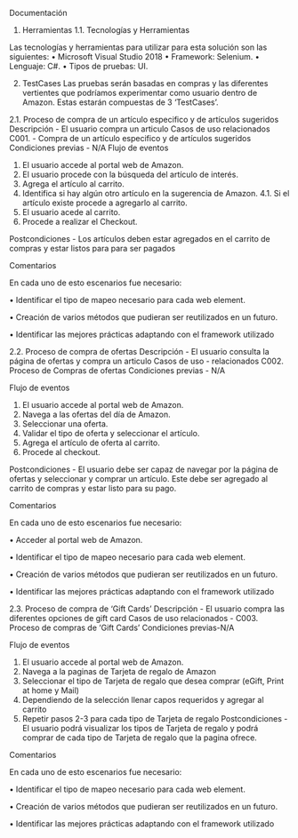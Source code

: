 Documentación
1.	Herramientas
1.1.	Tecnologías y Herramientas

Las tecnologías y herramientas para utilizar para esta solución son las siguientes:
•	Microsoft Visual Studio 2018
•	Framework: Selenium.
•	Lenguaje: C#.
•	Tipos de pruebas: UI.

2.	TestCases
Las pruebas serán basadas en compras y las diferentes vertientes que podríamos experimentar como usuario dentro de Amazon. Estas estarán compuestas de 3 ‘TestCases’.

2.1.	Proceso de compra de un artículo especifico y de artículos sugeridos
Descripción -	El usuario compra un articulo
Casos de uso relacionados	C001. - Compra de un artículo especifico y de artículos sugeridos
Condiciones previas -	N/A
Flujo de eventos	
1.	El usuario accede al portal web de Amazon.
2.	El usuario procede con la búsqueda del artículo de interés.
3.	Agrega el artículo al carrito.
4.	Identifica si hay algún otro artículo en la sugerencia de Amazon.
4.1.	Si el artículo existe procede a agregarlo al carrito.
5.	El usuario acede al carrito.
6.	Procede a realizar el Checkout.

Postcondiciones -	Los artículos deben estar agregados en el carrito de compras y estar listos para para ser pagados

Comentarios	

  En cada uno de esto escenarios fue necesario:
  
•	Identificar el tipo de mapeo necesario para cada web element.

•	Creación de varios métodos que pudieran ser reutilizados en un futuro.

•	Identificar las mejores prácticas adaptando con el framework utilizado

2.2.	Proceso de compra de ofertas
Descripción -	El usuario consulta la página de ofertas y compra un articulo
Casos de uso - relacionados	C002. Proceso de Compras de ofertas
Condiciones previas -	N/A

Flujo de eventos	
1.	El usuario accede al portal web de Amazon.
2.	Navega a las ofertas del día de Amazon.
3.	Seleccionar una oferta.
4.	Validar el tipo de oferta y seleccionar el artículo.
5.	Agrega el artículo de oferta al carrito.
6.	Procede al checkout.

Postcondiciones -	El usuario debe ser capaz de navegar por la página de ofertas y seleccionar y comprar un artículo. Este debe ser agregado al carrito de compras y estar listo para su pago.

Comentarios	

En cada uno de esto escenarios fue necesario:

•	Acceder al portal web de Amazon.

•	Identificar el tipo de mapeo necesario para cada web element.

•	Creación de varios métodos que pudieran ser reutilizados en un futuro.

•	Identificar las mejores prácticas adaptando con el framework utilizado

2.3.	Proceso de compra de ‘Gift Cards’
Descripción -	El usuario compra las diferentes opciones de gift card
Casos de uso relacionados -	C003. Proceso de compras de ‘Gift Cards’
Condiciones previas-N/A

Flujo de eventos	
1.	El usuario accede al portal web de Amazon.
2.	Navega a la paginas de Tarjeta de regalo de Amazon
3.	Seleccionar el tipo de Tarjeta de regalo que desea comprar (eGift, Print at home y Mail)
4.	Dependiendo de la selección llenar capos requeridos y agregar al carrito
5.	Repetir pasos 2-3 para cada tipo de Tarjeta de regalo
Postcondiciones -	El usuario podrá visualizar los tipos de Tarjeta de regalo y podrá comprar de cada tipo de Tarjeta de regalo que la pagina ofrece.

Comentarios	

En cada uno de esto escenarios fue necesario:

•	Identificar el tipo de mapeo necesario para cada web element.

•	Creación de varios métodos que pudieran ser reutilizados en un futuro.

•	Identificar las mejores prácticas adaptando con el framework utilizado

